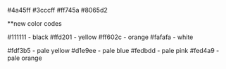 #4a45ff
#3cccff
#ff745a
#8065d2

**new color codes

#111111 - black
#ffd201 - yellow
#ff602c - orange
#fafafa - white

#fdf3b5 - pale yellow
#d1e9ee - pale blue
#fedbdd - pale pink
#fed4a9 - pale orange